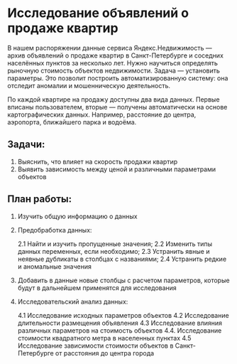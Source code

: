 # Исследование объявлений о продаже квартир

В нашем распоряжении данные сервиса Яндекс.Недвижимость — архив объявлений о продаже квартир в Санкт-Петербурге и соседних населённых пунктов за несколько лет. Нужно научиться определять рыночную стоимость объектов недвижимости. Задача — установить параметры. Это позволит построить автоматизированную систему: она отследит аномалии и мошенническую деятельность. 

По каждой квартире на продажу доступны два вида данных. Первые вписаны пользователем, вторые — получены автоматически на основе картографических данных. Например, расстояние до центра, аэропорта, ближайшего парка и водоёма. 

## Задачи:

1. Выяснить, что влияет на скорость продажи квартир
2. Выявить зависимость между ценой и различными параметрами объектов

## План работы:

1. Изучить общую информацию о данных

2. Предобработка данных:

   2.1 Найти и изучить пропущенные значения;
   2.2 Изменить типы данных переменных, если необходимо;
   2.3 Устранить явные и неявные дубликаты в столбцах с названиями;
   2.4 Устранить редкие и аномальные значения

3. Добавить в данные новые столбцы с расчетом параметров, которые будут в дальнейшем применятся для исследования

4. Исследовательский анализ данных:

   4.1 Исследование исходных параметров объектов
   4.2 Исследование длительности размещения объявления
   4.3 Исследование влияния различных параметров на стоимость объектов
   4.4. Исследование стоимости квадратного метра в населенных пунктах
   4.5 Исследование зависимости стоимости объектов в Санкт-Петербурге от расстояния до центра города